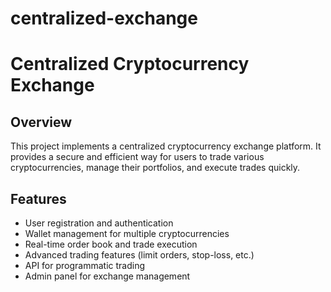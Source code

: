 # centralized-exchange
 
# Centralized Cryptocurrency Exchange

## Overview

This project implements a centralized cryptocurrency exchange platform. It provides a secure and efficient way for users to trade various cryptocurrencies, manage their portfolios, and execute trades quickly.

## Features

- User registration and authentication
- Wallet management for multiple cryptocurrencies
- Real-time order book and trade execution
- Advanced trading features (limit orders, stop-loss, etc.)
- API for programmatic trading
- Admin panel for exchange management